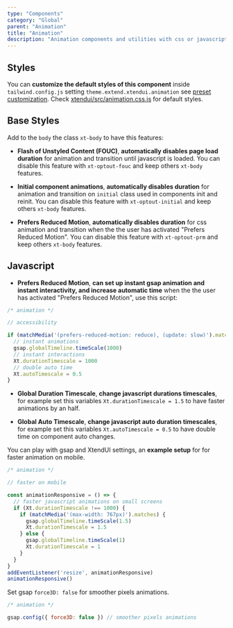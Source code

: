 ```yaml
---
type: "Components"
category: "Global"
parent: "Animation"
title: "Animation"
description: "Animation components and utilities with css or javascript transitions/animations."
---
```


## Styles

You can **customize the default styles of this component** inside `tailwind.config.js` setting `theme.extend.xtendui.animation` see [preset customization](/components/tailwind-preset#customization). Check [xtendui/src/animation.css.js](https://github.com/minimit/xtendui/blob/beta/src/animation.css.js) for default styles.


## Base Styles

Add to the `body` the class `xt-body` to have this features:

* **Flash of Unstyled Content (FOUC)**, **automatically disables page load duration** for animation and transition until javascript is loaded. You can disable this feature with `xt-optout-fouc` and keep others `xt-body` features.

* **Initial component animations**, **automatically disables duration** for animation and transition on `initial` class used in components init and reinit. You can disable this feature with `xt-optout-initial` and keep others `xt-body` features.

* **Prefers Reduced Motion**, **automatically disables duration** for css animation and transition when the the user has activated "Prefers Reduced Motion". You can disable this feature with `xt-optout-prm` and keep others `xt-body` features.

## Javascript

* **Prefers Reduced Motion**, **can set up instant gsap animation and instant interactivity, and increase automatic time** when the the user has activated "Prefers Reduced Motion", use this script:

```js
/* animation */

// accessibility

if (matchMedia('(prefers-reduced-motion: reduce), (update: slow)').matches) {
  // instant animations
  gsap.globalTimeline.timeScale(1000)
  // instant interactions
  Xt.durationTimescale = 1000
  // double auto time
  Xt.autoTimescale = 0.5
}
```

* **Global Duration Timescale**, **change javascript durations timescales**, for example set this variables `Xt.durationTimescale = 1.5` to have faster animations by an half.

* **Global Auto Timescale**, **change javascript auto duration timescales**, for example set this variables `Xt.autoTimescale = 0.5` to have double time on component auto changes.

You can play with gsap and XtendUI settings, an **example setup** for for faster animation on mobile.

```js
/* animation */

// faster on mobile

const animationResponsive = () => {
  // faster javascript animations on small screens
  if (Xt.durationTimescale !== 1000) {
    if (matchMedia('(max-width: 767px)').matches) {
      gsap.globalTimeline.timeScale(1.5)
      Xt.durationTimescale = 1.5
    } else {
      gsap.globalTimeline.timeScale(1)
      Xt.durationTimescale = 1
    }
  }
}
addEventListener('resize', animationResponsive)
animationResponsive()
```

Set gsap `force3D: false` for smoother pixels animations.

```js
/* animation */

gsap.config({ force3D: false }) // smoother pixels animations
```
